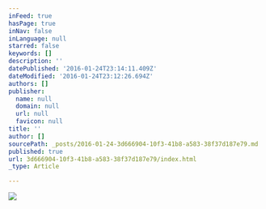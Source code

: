 ```yaml
---
inFeed: true
hasPage: true
inNav: false
inLanguage: null
starred: false
keywords: []
description: ''
datePublished: '2016-01-24T23:14:11.409Z'
dateModified: '2016-01-24T23:12:26.694Z'
authors: []
publisher:
  name: null
  domain: null
  url: null
  favicon: null
title: ''
author: []
sourcePath: _posts/2016-01-24-3d666904-10f3-41b8-a583-38f37d187e79.md
published: true
url: 3d666904-10f3-41b8-a583-38f37d187e79/index.html
_type: Article

---
```

![](https://the-grid-user-content.s3-us-west-2.amazonaws.com/9d49f070-5e31-430c-83c4-32009b228438.jpg)
